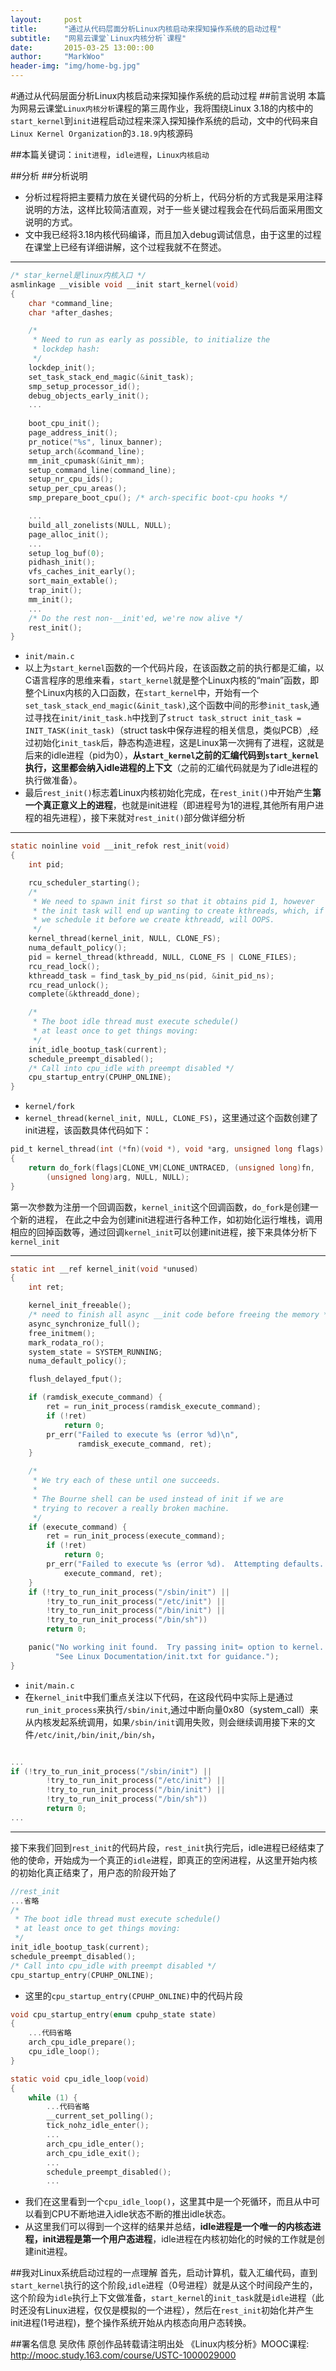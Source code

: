 ```yaml
---
layout:     post
title:      "通过从代码层面分析Linux内核启动来探知操作系统的启动过程"
subtitle:   "网易云课堂`Linux内核分析`课程"
date:       2015-03-25 13:00::00
author:     "MarkWoo"
header-img: "img/home-bg.jpg"
---
```


#通过从代码层面分析Linux内核启动来探知操作系统的启动过程
##前言说明
本篇为网易云课堂`Linux内核分析`课程的第三周作业，我将围绕Linux 3.18的内核中的`start_kernel`到`init`进程启动过程来深入探知操作系统的启动，文中的代码来自`Linux Kernel Organization`的`3.18.9`内核源码

##本篇关键词：`init进程`，`idle进程`，`Linux内核启动`

##分析
##分析说明
- 分析过程将把主要精力放在关键代码的分析上，代码分析的方式我是采用注释说明的方法，这样比较简洁直观，对于一些关键过程我会在代码后面采用图文说明的方式。
- 文中我已经将3.18内核代码编译，而且加入debug调试信息，由于这里的过程在课堂上已经有详细讲解，这个过程我就不在赘述。

---

```c
/* star_kernel是linux内核入口 */
asmlinkage __visible void __init start_kernel(void) 
{
	char *command_line;
	char *after_dashes;

	/*
	 * Need to run as early as possible, to initialize the
	 * lockdep hash:
	 */
	lockdep_init();
	set_task_stack_end_magic(&init_task);
	smp_setup_processor_id();
	debug_objects_early_init();
    ...
    
	boot_cpu_init();
	page_address_init();
	pr_notice("%s", linux_banner);
	setup_arch(&command_line);
	mm_init_cpumask(&init_mm);
	setup_command_line(command_line);
	setup_nr_cpu_ids();
	setup_per_cpu_areas();
	smp_prepare_boot_cpu();	/* arch-specific boot-cpu hooks */

    ...
	build_all_zonelists(NULL, NULL);
	page_alloc_init();
    ...
	setup_log_buf(0);
	pidhash_init();
	vfs_caches_init_early();
	sort_main_extable();
	trap_init();
	mm_init();
    ...
    /* Do the rest non-__init'ed, we're now alive */
	rest_init();
}
```

- `init/main.c`
- 以上为`start_kernel`函数的一个代码片段，在该函数之前的执行都是汇编，以C语言程序的思维来看，`start_kernel`就是整个Linux内核的“main”函数，即整个Linux内核的入口函数，在`start_kernel`中，开始有一个`set_task_stack_end_magic(&init_task)`,这个函数中间的形参`init_task`,通过寻找在`init/init_task.h`中找到了`struct task_struct init_task = INIT_TASK(init_task)`（struct task中保存进程的相关信息，类似PCB）,经过初始化`init_task`后，静态构造进程，这是Linux第一次拥有了进程，这就是后来的idle进程（pid为0），**从`start_kernel`之前的汇编代码到`start_kernel`执行，这里都会纳入idle进程的上下文**（之前的汇编代码就是为了idle进程的执行做准备）。
- 最后`rest_init()`标志着Linux内核初始化完成，在`rest_init()`中开始产生**第一个真正意义上的进程**，也就是init进程（即进程号为1的进程,其他所有用户进程的祖先进程），接下来就对`rest_init()`部分做详细分析

---

```c
static noinline void __init_refok rest_init(void)
{
	int pid;

	rcu_scheduler_starting();
	/*
	 * We need to spawn init first so that it obtains pid 1, however
	 * the init task will end up wanting to create kthreads, which, if
	 * we schedule it before we create kthreadd, will OOPS.
	 */
	kernel_thread(kernel_init, NULL, CLONE_FS);
	numa_default_policy();
	pid = kernel_thread(kthreadd, NULL, CLONE_FS | CLONE_FILES);
	rcu_read_lock();
	kthreadd_task = find_task_by_pid_ns(pid, &init_pid_ns);
	rcu_read_unlock();
	complete(&kthreadd_done);

	/*
	 * The boot idle thread must execute schedule()
	 * at least once to get things moving:
	 */
	init_idle_bootup_task(current);
	schedule_preempt_disabled();
	/* Call into cpu_idle with preempt disabled */
	cpu_startup_entry(CPUHP_ONLINE);
}
```

- `kernel/fork`
- `kernel_thread(kernel_init, NULL, CLONE_FS)`，这里通过这个函数创建了init进程，该函数具体代码如下：

```c
pid_t kernel_thread(int (*fn)(void *), void *arg, unsigned long flags)
{
	return do_fork(flags|CLONE_VM|CLONE_UNTRACED, (unsigned long)fn,
		(unsigned long)arg, NULL, NULL);
}
```

第一次参数为注册一个回调函数，`kernel_init`这个回调函数，`do_fork`是创建一个新的进程， 在此之中会为创建init进程进行各种工作，如初始化运行堆栈，调用相应的回掉函数等，通过回调`kernel_init`可以创建init进程，接下来具体分析下`kernel_init`

---

```c
static int __ref kernel_init(void *unused)
{
	int ret;

	kernel_init_freeable();
	/* need to finish all async __init code before freeing the memory */
	async_synchronize_full();
	free_initmem();
	mark_rodata_ro();
	system_state = SYSTEM_RUNNING;
	numa_default_policy();

	flush_delayed_fput();

	if (ramdisk_execute_command) {
		ret = run_init_process(ramdisk_execute_command);
		if (!ret)
			return 0;
		pr_err("Failed to execute %s (error %d)\n",
		       ramdisk_execute_command, ret);
	}

	/*
	 * We try each of these until one succeeds.
	 *
	 * The Bourne shell can be used instead of init if we are
	 * trying to recover a really broken machine.
	 */
	if (execute_command) {
		ret = run_init_process(execute_command);
		if (!ret)
			return 0;
		pr_err("Failed to execute %s (error %d).  Attempting defaults...\n",
			execute_command, ret);
	}
	if (!try_to_run_init_process("/sbin/init") ||
	    !try_to_run_init_process("/etc/init") ||
	    !try_to_run_init_process("/bin/init") ||
	    !try_to_run_init_process("/bin/sh"))
		return 0;

	panic("No working init found.  Try passing init= option to kernel. "
	      "See Linux Documentation/init.txt for guidance.");
}
```

- `init/main.c`
- 在`kernel_init`中我们重点关注以下代码，在这段代码中实际上是通过`run_init_process`来执行`/sbin/init`,通过中断向量0x80（system_call）来从内核发起系统调用，如果`/sbin/init`调用失败，则会继续调用接下来的文件`/etc/init`,`/bin/init`,`/bin/sh`，

```c

...
if (!try_to_run_init_process("/sbin/init") ||
	    !try_to_run_init_process("/etc/init") ||
	    !try_to_run_init_process("/bin/init") ||
	    !try_to_run_init_process("/bin/sh"))
		return 0;
...

```

---
接下来我们回到`rest_init`的代码片段，`rest_init`执行完后，idle进程已经结束了他的使命，开始成为一个真正的`idle`进程，即真正的空闲进程，从这里开始内核的初始化真正结束了，用户态的阶段开始了

```c
//rest_init
...省略
/*
 * The boot idle thread must execute schedule()
 * at least once to get things moving:
 */
init_idle_bootup_task(current);
schedule_preempt_disabled();
/* Call into cpu_idle with preempt disabled */
cpu_startup_entry(CPUHP_ONLINE);
```

- 这里的`cpu_startup_entry(CPUHP_ONLINE)`中的代码片段

```c
void cpu_startup_entry(enum cpuhp_state state)
{
    ...代码省略
    arch_cpu_idle_prepare();
    cpu_idle_loop();
}

static void cpu_idle_loop(void)
{
	while (1) {
		...代码省略
		__current_set_polling();
		tick_nohz_idle_enter();
        ...
		arch_cpu_idle_enter();
		arch_cpu_idle_exit();
		...
		schedule_preempt_disabled();
		...
```

- 我们在这里看到一个`cpu_idle_loop()`，这里其中是一个死循环，而且从中可以看到CPU不断地进入idle状态不断的推出idle状态。
- 从这里我们可以得到一个这样的结果并总结，**idle进程是一个唯一的内核态进程，init进程是第一个用户态进程**，idle进程在内核初始化的时候的工作就是创建init进程。

##我对Linux系统启动过程的一点理解
首先，启动计算机，载入汇编代码，直到`start_kernel`执行的这个阶段,`idle`进程（0号进程）就是从这个时间段产生的，这个阶段为`idle`执行上下文做准备，`start_kernel`的`init_task`就是`idle`进程（此时还没有Linux进程，仅仅是模拟的一个进程），然后在`rest_init`初始化并产生init进程(1号进程)，整个操作系统开始从内核态向用户态转换。


##署名信息
    吴欣伟 原创作品转载请注明出处 《Linux内核分析》MOOC课程: http://mooc.study.163.com/course/USTC-1000029000

